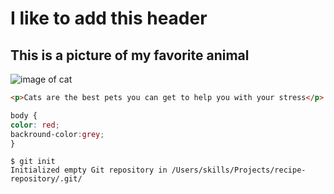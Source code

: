 # <h1> I like to add this  header
## <h2> This is a picture of my favorite animal

![image of cat]( https://cdn.pixabay.com/photo/2024/03/07/10/38/simba-8618301_1280.jpg)
``` html
<p>Cats are the best pets you can get to help you with your stress</p>
```
``` css
body {
color: red;
backround-color:grey;
}
```
```
$ git init
Initialized empty Git repository in /Users/skills/Projects/recipe-repository/.git/
```

